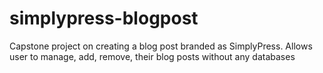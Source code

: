 # simplypress-blogpost
Capstone project on creating a blog post branded as SimplyPress. Allows user to manage, add, remove, their blog posts without any databases
